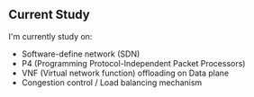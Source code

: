 ## Current Study 

I'm currently study on:
* Software-define network (SDN)
* P4 (Programming Protocol-Independent Packet Processors)
* VNF (Virtual network function) offloading on Data plane
* Congestion control / Load balancing mechanism